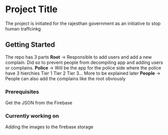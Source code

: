 # Project Title

The project is initiated for the rajesthan government as an initiative to stop human traffcinkg

## Getting Started

The repo has 3 parts 
**Root** -> Responsible to add users and add a new complain. Did so to prevent people from decompiling app and adding users or complains.
**Police** -> Will be the app for the police side where the police have 3 hierchies Tier 1 Tier 2 Tier 3... More to be explained later
**People** -> People can also add the complains like the root obviously

### Prerequisites

Get the JSON from the Firebase


### Currently working on 

Adding the images to the firebase storage

